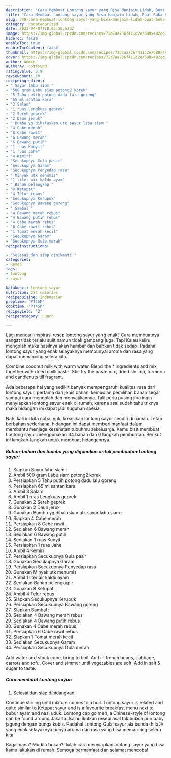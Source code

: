 ```yaml
---
description: "Cara Membuat Lontong sayur yang Bisa Manjain Lidah, Buat Buka Puasa}"
title: "Cara Membuat Lontong sayur yang Bisa Manjain Lidah, Buat Buka Puasa}"
slug: 340-cara-membuat-lontong-sayur-yang-bisa-manjain-lidah-buat-buka-puasa
category: Uncategorized
date: 2023-04-07T10:05:50.673Z
image: https://img-global.cpcdn.com/recipes/72d7aa736f411c2e/680x482cq70/lontong-sayur-foto-resep-utama.jpg
hideToc: false
enableToc: true
enableTocContent: false
thumbnail: https://img-global.cpcdn.com/recipes/72d7aa736f411c2e/680x482cq70/lontong-sayur-foto-resep-utama.jpg
cover: https://img-global.cpcdn.com/recipes/72d7aa736f411c2e/680x482cq70/lontong-sayur-foto-resep-utama.jpg
author: Admin
authorAv: notfound
ratingvalue: 3.9
reviewcount: 10
recipeingredient:
- " Sayur labu siam "
- "500 gram Labu siam potong2 korek"
- "5 Tahu putih potong dadu lalu goreng"
- "65 ml santan kara"
- "3 Salam"
- "1 ruas Lengkuas geprek"
- "2 Sereh geprek"
- "2 Daun jeruk"
- " Bumbu yg dihaluskan utk sayur labu siam "
- "4 Cabe merah"
- "8 Cabe rawit"
- "6 Bawang merah"
- "6 Bawang putih"
- "1 ruas Kunyit"
- "1 ruas Jahe"
- "4 Kemiri"
- "Secukupnya Gula pasir"
- "Secukupnya Garam"
- "Secukupnya Penyedap rasa"
- " Minyak utk menumis"
- "1 liter air kaldu ayam"
- " Bahan pelengkap "
- "8 Ketupat"
- "4 Telur rebus"
- "Secukupnya Kerupuk"
- "Secukupnya Bawang goreng"
- " Sambal "
- "4 Bawang merah rebus"
- "4 Bawang putih rebus"
- "4 Cabe merah rebus"
- "6 Cabe rawit rebus"
- "1 Tomat merah kecil"
- "Secukupnya Garam"
- "Secukupnya Gula merah"
recipeinstructions:

- "Selesai dan siap dinikmati!"
categories:
- Resep
tags:
- lontong
- sayur

katakunci: lontong sayur 
nutrition: 271 calories
recipecuisine: Indonesian
preptime: "PT15M"
cooktime: "PT45M"
recipeyield: "2"
recipecategory: Lunch

---
```



Lagi mencari inspirasi resep lontong sayur yang enak? Cara membuatnya sangat tidak terlalu sulit namun tidak gampang juga. Tapi Kalau keliru mengolah maka hasilnya akan hambar dan bahkan tidak sedap. Padahal lontong sayur yang enak selayaknya mempunyai aroma dan rasa yang dapat memancing selera kita.


Combine coconut milk with warm water. Blend the * ingredients and mix together with dried chilli paste. Stir-fry the paste mix, dried shrimp, turmeric and candlenuts till fragrant.

Ada beberapa hal yang sedikit banyak mempengaruhi kualitas rasa dari lontong sayur, pertama dari jenis bahan, kemudian pemilihan bahan segar sampai cara mengolah dan menyajikannya. Tak perlu pusing jika ingin menyiapkan lontong sayur enak di rumah, karena asal sudah tahu triknya maka hidangan ini dapat jadi suguhan spesial.


Nah, kali ini kita coba, yuk, kreasikan lontong sayur sendiri di rumah. Tetap berbahan sederhana, hidangan ini dapat memberi manfaat dalam membantu menjaga kesehatan tubuhmu sekeluarga. Kamu bisa membuat Lontong sayur menggunakan 34 bahan dan 0 langkah pembuatan. Berikut ini langkah-langkah untuk membuat hidangannya.

<!--inarticleads1-->

##### Bahan-bahan dan bumbu yang digunakan untuk pembuatan Lontong sayur:

1. Siapkan  Sayur labu siam :
1. Ambil 500 gram Labu siam potong2 korek
1. Persiapkan 5 Tahu putih potong dadu lalu goreng
1. Persiapkan 65 ml santan kara
1. Ambil 3 Salam
1. Ambil 1 ruas Lengkuas geprek
1. Gunakan 2 Sereh geprek
1. Gunakan 2 Daun jeruk
1. Gunakan  Bumbu yg dihaluskan utk sayur labu siam :
1. Siapkan 4 Cabe merah
1. Persiapkan 8 Cabe rawit
1. Sediakan 6 Bawang merah
1. Sediakan 6 Bawang putih
1. Sediakan 1 ruas Kunyit
1. Persiapkan 1 ruas Jahe
1. Ambil 4 Kemiri
1. Persiapkan Secukupnya Gula pasir
1. Gunakan Secukupnya Garam
1. Persiapkan Secukupnya Penyedap rasa
1. Gunakan  Minyak utk menumis
1. Ambil 1 liter air kaldu ayam
1. Sediakan  Bahan pelengkap :
1. Gunakan 8 Ketupat
1. Ambil 4 Telur rebus
1. Siapkan Secukupnya Kerupuk
1. Persiapkan Secukupnya Bawang goreng
1. Siapkan  Sambal :
1. Sediakan 4 Bawang merah rebus
1. Sediakan 4 Bawang putih rebus
1. Gunakan 4 Cabe merah rebus
1. Persiapkan 6 Cabe rawit rebus
1. Siapkan 1 Tomat merah kecil
1. Sediakan Secukupnya Garam
1. Persiapkan Secukupnya Gula merah


Add water and stock cube, bring to boil. Add in french beans, cabbage, carrots and tofu. Cover and simmer until vegetables are soft. Add in salt &amp; sugar to taste. 

<!--inarticleads2-->

##### Cara membuat Lontong sayur:


1. Selesai dan siap dihidangkan!

Continue stirring until mixture comes to a boil. Lontong sayur is related and quite similar to Ketupat sayur and is a favourite breakfast menu next to bubur ayam and nasi uduk. Lontong cap go meh, a Chinese-style of lontong can be found around Jakarta. Kalau ikutkan resepi asal tak bubuh pun baby jagung dengan bunga kobis. Padahal Lontong Gulai sayur ala bunda thifa😘 yang enak selayaknya punya aroma dan rasa yang bisa memancing selera kita. 

Bagaimana? Mudah bukan? Itulah cara menyiapkan lontong sayur yang bisa kamu lakukan di rumah. Semoga bermanfaat dan selamat mencoba!
